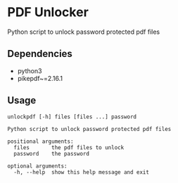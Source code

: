 # PDF Unlocker

Python script to unlock password protected pdf files

## Dependencies

* python3
* pikepdf~=2.16.1

## Usage

```shell
unlockpdf [-h] files [files ...] password

Python script to unlock password protected pdf files

positional arguments:
  files       the pdf files to unlock
  password    the password

optional arguments:
  -h, --help  show this help message and exit
```
